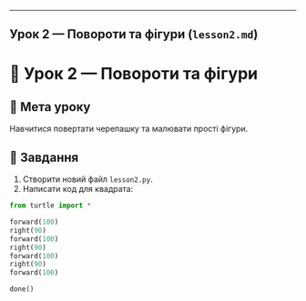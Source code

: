 
---

## Урок 2 — Повороти та фігури (`lesson2.md`)  


# 🐢 Урок 2 — Повороти та фігури

## 🎯 Мета уроку
Навчитися повертати черепашку та малювати прості фігури.

## 📝 Завдання
1. Створити новий файл `lesson2.py`.
2. Написати код для квадрата:

```python
from turtle import *

forward(100)
right(90)
forward(100)
right(90)
forward(100)
right(90)
forward(100)

done()
```